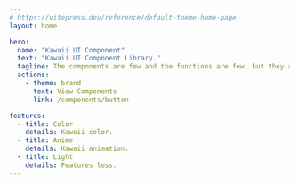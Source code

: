 ```yaml
---
# https://vitepress.dev/reference/default-theme-home-page
layout: home

hero:
  name: "Kawaii UI Component"
  text: "Kawaii UI Component Library."
  tagline: The components are few and the functions are few, but they are very distinctive.
  actions:
    - theme: brand
      text: View Components
      link: /components/button

features:
  - title: Color
    details: Kawaii color.
  - title: Anime
    details: Kawaii animation.
  - title: Light
    details: Features less.
---
```

